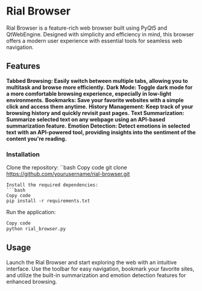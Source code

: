 # Rial Browser
Rial Browser is a feature-rich web browser built using PyQt5 and QtWebEngine. Designed with simplicity and efficiency in mind, this browser offers a modern user experience with essential tools for seamless web navigation.

## Features
**Tabbed Browsing: Easily switch between multiple tabs, allowing you to multitask and browse more efficiently.**
**Dark Mode: Toggle dark mode for a more comfortable browsing experience, especially in low-light environments.**
**Bookmarks: Save your favorite websites with a simple click and access them anytime.**
**History Management: Keep track of your browsing history and quickly revisit past pages.**
**Text Summarization: Summarize selected text on any webpage using an API-based summarization feature.**
**Emotion Detection: Detect emotions in selected text with an API-powered tool, providing insights into the sentiment of the content you're reading.**
### Installation
Clone the repository:
``bash
Copy code
git clone https://github.com/yourusername/rial-browser.git
```
Install the required dependencies:
```bash
Copy code
pip install -r requirements.txt
```
Run the application:
```bash
Copy code
python rial_browser.py
```
## Usage
Launch the Rial Browser and start exploring the web with an intuitive interface. Use the toolbar for easy navigation, bookmark your favorite sites, and utilize the built-in summarization and emotion detection features for enhanced browsing.

